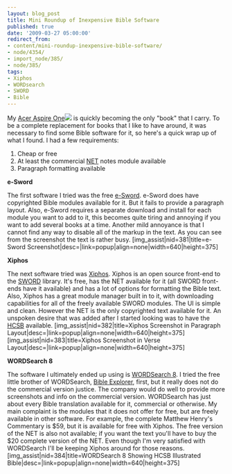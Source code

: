 ```yaml
---
layout: blog_post
title: Mini Roundup of Inexpensive Bible Software
published: true
date: '2009-03-27 05:00:00'
redirect_from:
- content/mini-roundup-inexpensive-bible-software/
- node/4354/
- import_node/385/
- node/385/
tags:
- Xiphos
- WORDsearch
- SWORD
- Bible
---
```


My [Acer Aspire One](http://www.amazon.com/gp/product/B001EYV9TM?ie=UTF8&tag=empcra-20&linkCode=as2&camp=1789&creative=390957&creativeASIN=B001EYV9TM)![](http://www.assoc-amazon.com/e/ir?t=empcra-20&l=as2&o=1&a=B001EYV9TM) is quickly becoming the only "book" that I carry. To be a complete replacement for books that I like to have around, it was necessary to find some Bible software for it, so here's a quick wrap up of what I found. I had a few requirements:

1.  Cheap or free
2.  At least the commercial [NET](http://www.bible.org/) notes module available
3.  Paragraph formatting available

**e-Sword** 

The first software I tried was the free [e-Sword](http://e-sword.net/). e-Sword does have copyrighted Bible modules available for it. But it fails to provide a paragraph layout. Also, e-Sword requires a separate download and install for each module you want to add to it, this becomes quite tiring and annoying if you want to add several books at a time. Another mild annoyance is that I cannot find any way to disable all of the markup in the text. As you can see from the screenshot the text is rather busy. [img_assist|nid=381|title=e-Sword Screenshot|desc=|link=popup|align=none|width=640|height=375] 

**Xiphos** 

The next software tried was [Xiphos](http://xiphos.org/). Xiphos is an open source front-end to the [SWORD](http://crosswire.org/sword) library. It's free, has the NET available for it (all SWORD front-ends have it available) and has a lot of options for formatting the Bible text. Also, Xiphos has a great module manager built in to it, with downloading capabilities for all of the freely available SWORD modules. The UI is simple and clean. However the NET is the only copyrighted text available for it. An unspoken desire that was added after I started looking was to have the [HCSB](http://en.wikipedia.org/wiki/Holman_Christian_Standard_Bible) available. [img_assist|nid=382|title=Xiphos Screenshot in Paragraph Layout|desc=|link=popup|align=none|width=640|height=375] [img_assist|nid=383|title=Xiphos Screenshot in Verse Layout|desc=|link=popup|align=none|width=640|height=375] 

**WORDSearch 8** 

The software I ultimately ended up using is [WORDSearch 8](http://www.wordsearchbible.com/catalog/product.php?pid=2439). I tried the free little brother of WORDSearch, [Bible Explorer](http://www.wordsearchbible.com/be4.php), first, but it really does not do the commercial version justice. The company would do well to provide more screenshots and info on the commercial version. WORDSearch has just about every Bible translation available for it, commercial or otherwise. My main complaint is the modules that it does not offer for free, but are freely available in other software. For example, the complete Matthew Henry's Commentary is $59, but it is available for free with Xiphos. The free version of the NET is also not available; if you want the text you'll have to buy the $20 complete version of the NET. Even though I'm very satisfied with WORDSearch I'll be keeping Xiphos around for those reasons. [img_assist|nid=384|title=WORDSearch 8 Showing HCSB Illustrated Bible|desc=|link=popup|align=none|width=640|height=375]

